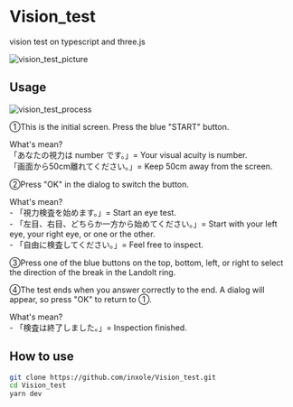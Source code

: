
# Vision_test

vision test on typescript and three.js

![vision_test_picture](https://github.com/inxole/Vision_test/assets/109216583/9e2d1ab2-577d-4788-8de0-f343b872f398)

## Usage

![vision_test_process](https://github.com/inxole/Vision_test/assets/109216583/5166ba68-8136-4c78-ae34-6c8965dda35b)

①This is the initial screen. Press the blue "START" button.  

What's mean?  
    「あなたの視力は number です。」= Your visual acuity is number.  
    「画面から50cm離れてください。」= Keep 50cm away from the screen.

②Press "OK" in the dialog to switch the button.  

What's mean?  
    - 「視力検査を始めます。」= Start an eye test.  
    - 「左目、右目、どちらか一方から始めてください。」= Start with your left eye, your right eye, or one or the other.  
    - 「自由に検査してください。」= Feel free to inspect.

③Press one of the blue buttons on the top, bottom, left, or right to select the direction of the break in the Landolt ring.

④The test ends when you answer correctly to the end. A dialog will appear, so press "OK" to return to ①.  

What's mean?  
    - 「検査は終了しました。」= Inspection finished.

## How to use

```bash
git clone https://github.com/inxole/Vision_test.git
cd Vision_test
yarn dev
```
